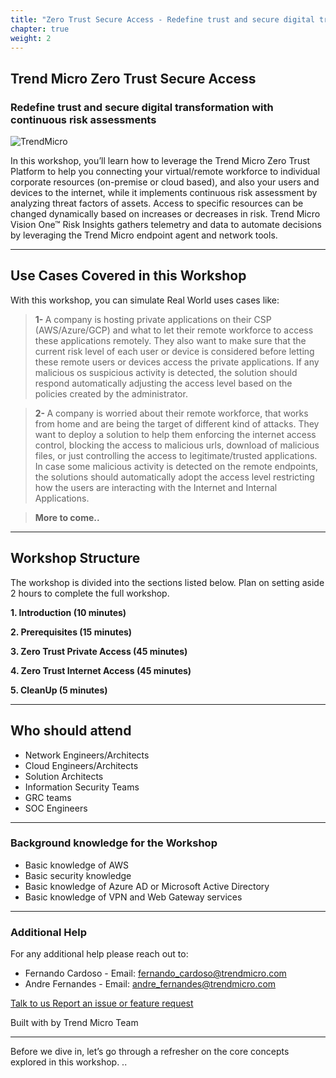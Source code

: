 ```yaml
---
title: "Zero Trust Secure Access - Redefine trust and secure digital transformation with continuous risk assessments"
chapter: true
weight: 2
---
```


## Trend Micro Zero Trust Secure Access
### Redefine trust and secure digital transformation with continuous risk assessments 
![TrendMicro](/images/logo.png)

In this workshop, you’ll learn how to leverage the Trend Micro Zero Trust Platform to help you connecting your virtual/remote workforce to individual corporate resources (on-premise or cloud based), and also your users and devices to the internet, while it implements continuous risk assessment by analyzing threat factors of assets. Access to specific resources can be changed dynamically based on increases or decreases in risk. Trend Micro Vision One™ Risk Insights gathers telemetry and data to automate decisions by leveraging the Trend Micro endpoint agent and network tools.

--------
## Use Cases Covered in this Workshop
With this workshop, you can simulate Real World uses cases like:

> <b>1- </b>A company is hosting private applications on their CSP (AWS/Azure/GCP) and what to let their remote workforce to access these applications remotely. They also want to make sure that the current risk level of each user or device is considered before letting these remote users or devices access the private applications. If any malicious os suspicious activity is detected, the solution should respond automatically adjusting the access level based on the policies created by the administrator.

> <b>2- </b>A company is worried about their remote workforce, that works from home and are being the target of different kind of attacks. They want to deploy a solution to help them enforcing the internet access control, blocking the access to malicious urls, download of malicious files, or just controlling the access to legitimate/trusted applications. In case some malicious activity is detected on the remote endpoints, the solutions should automatically adopt the access level restricting how the users are interacting with the Internet and Internal Applications.

> <b>More to come..</b>

--------
## Workshop Structure

The workshop is divided into the sections listed below. Plan on setting aside 2 hours to complete the full workshop.

<span style="color: #4e3eb1;"><i class='fas fa-check fa-xs'></i></span> <b> 1. Introduction (10 minutes)</b> 

<span style="color: #4e3eb1;"><i class='fas fa-check fa-xs'></i></span> <b> 2. Prerequisites (15 minutes)</b> 

<span style="color: #4e3eb1;"><i class='fas fa-check fa-xs'></i></span> <b> 3. Zero Trust Private Access (45 minutes)</b>

<span style="color: #4e3eb1;"><i class='fas fa-check fa-xs'></i></span> <b> 4. Zero Trust Internet Access (45 minutes)</b>

<span style="color: #4e3eb1;"><i class='fas fa-check fa-xs'></i></span> <b> 5. CleanUp (5 minutes)</b>

--------


## Who should attend
- Network Engineers/Architects
- Cloud Engineers/Architects
- Solution Architects
- Information Security Teams
- GRC teams
- SOC Engineers

--------

### **Background knowledge for the Workshop**
- Basic knowledge of AWS
- Basic security knowledge
- Basic knowledge of Azure AD or Microsoft Active Directory
- Basic knowledge of VPN and Web Gateway services

--------

### **Additional Help**
For any additional help please reach out to: 

- Fernando Cardoso - Email: fernando_cardoso@trendmicro.com
- Andre Fernandes - Email: andre_fernandes@trendmicro.com

<p>
<a  href="mailto:fernando_cardoso@trendmicro.com;andre_fernandes@trendmicro.com?subject=Vision One - ZTSA Workshop"  target="_blank" rel="noopener noreferrer"  class="btn btn-default">  
  Talk to us
  <i class="fas fa-paper-plane"></i>
</a>

<a  href="https://github.com/fernandostc/v1-ztsa-workshop/issues/new" target="_blank" rel="noopener noreferrer"  class="btn btn-default">  
  <i class="fas fa-bug"></i>
  Report an issue or feature request
</a>
</p>
</li>
</ul>
<p>Built with <i class="far fa-heart" style="color: red;"></i> by Trend Micro Team</p>

--------

Before we dive in, let’s go through a refresher on the core concepts explored in this workshop.
..